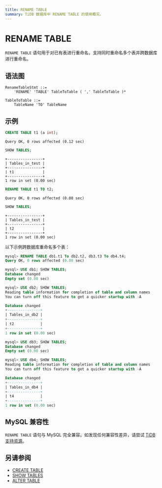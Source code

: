 ```yaml
---
title: RENAME TABLE
summary: TiDB 数据库中 RENAME TABLE 的使用概况。
---
```


# RENAME TABLE

`RENAME TABLE` 语句用于对已有表进行重命名，支持同时重命名多个表并跨数据库进行重命名。

## 语法图

```ebnf+diagram
RenameTableStmt ::=
    'RENAME' 'TABLE' TableToTable ( ',' TableToTable )*

TableToTable ::=
    TableName 'TO' TableName
```

## 示例

```sql
CREATE TABLE t1 (a int);
```

```
Query OK, 0 rows affected (0.12 sec)
```

```sql
SHOW TABLES;
```

```
+----------------+
| Tables_in_test |
+----------------+
| t1             |
+----------------+
1 row in set (0.00 sec)
```

```sql
RENAME TABLE t1 TO t2;
```

```
Query OK, 0 rows affected (0.08 sec)
```

```sql
SHOW TABLES;
```

```
+----------------+
| Tables_in_test |
+----------------+
| t2             |
+----------------+
1 row in set (0.00 sec)
```

以下示例跨数据库重命名多个表：

```sql
mysql> RENAME TABLE db1.t1 To db2.t2, db3.t3 To db4.t4;
Query OK, 0 rows affected (0.08 sec)

mysql> USE db1; SHOW TABLES;
Database changed
Empty set (0.00 sec)

mysql> USE db2; SHOW TABLES;
Reading table information for completion of table and column names
You can turn off this feature to get a quicker startup with -A

Database changed
+---------------+
| Tables_in_db2 |
+---------------+
| t2            |
+---------------+
1 row in set (0.00 sec)

mysql> USE db3; SHOW TABLES;
Database changed
Empty set (0.00 sec)

mysql> USE db4; SHOW TABLES;
Reading table information for completion of table and column names
You can turn off this feature to get a quicker startup with -A

Database changed
+---------------+
| Tables_in_db4 |
+---------------+
| t4            |
+---------------+
1 row in set (0.00 sec)
```

## MySQL 兼容性

`RENAME TABLE` 语句与 MySQL 完全兼容。如发现任何兼容性差异，请尝试 [TiDB 支持资源](/support.md)。

## 另请参阅

* [CREATE TABLE](/sql-statements/sql-statement-create-table.md)
* [SHOW TABLES](/sql-statements/sql-statement-show-tables.md)
* [ALTER TABLE](/sql-statements/sql-statement-alter-table.md)
